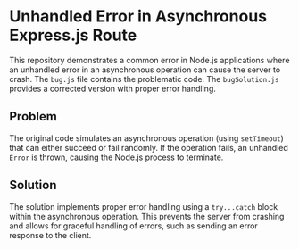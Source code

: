 # Unhandled Error in Asynchronous Express.js Route

This repository demonstrates a common error in Node.js applications where an unhandled error in an asynchronous operation can cause the server to crash.  The `bug.js` file contains the problematic code.  The `bugSolution.js` provides a corrected version with proper error handling.

## Problem

The original code simulates an asynchronous operation (using `setTimeout`) that can either succeed or fail randomly. If the operation fails, an unhandled `Error` is thrown, causing the Node.js process to terminate.

## Solution

The solution implements proper error handling using a `try...catch` block within the asynchronous operation.  This prevents the server from crashing and allows for graceful handling of errors, such as sending an error response to the client.